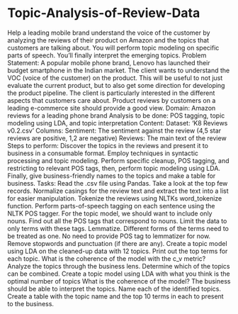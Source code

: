 # Topic-Analysis-of-Review-Data
Help a leading mobile brand understand the voice of the customer by analyzing the reviews of their product on Amazon and the topics that customers are talking about. You will perform topic modeling on specific parts of speech. You’ll finally interpret the emerging topics.  Problem Statement:   A popular mobile phone brand, Lenovo has launched their budget smartphone in the Indian market. The client wants to understand the VOC (voice of the customer) on the product. This will be useful to not just evaluate the current product, but to also get some direction for developing the product pipeline. The client is particularly interested in the different aspects that customers care about. Product reviews by customers on a leading e-commerce site should provide a good view.  Domain: Amazon reviews for a leading phone brand  Analysis to be done: POS tagging, topic modeling using LDA, and topic interpretation  Content:   Dataset: ‘K8 Reviews v0.2.csv’  Columns:  Sentiment: The sentiment against the review (4,5 star reviews are positive, 1,2 are negative)  Reviews: The main text of the review  Steps to perform:  Discover the topics in the reviews and present it to business in a consumable format. Employ techniques in syntactic processing and topic modeling.  Perform specific cleanup, POS tagging, and restricting to relevant POS tags, then, perform topic modeling using LDA. Finally, give business-friendly names to the topics and make a table for business.  Tasks:   Read the .csv file using Pandas. Take a look at the top few records.  Normalize casings for the review text and extract the text into a list for easier manipulation.  Tokenize the reviews using NLTKs word_tokenize function.  Perform parts-of-speech tagging on each sentence using the NLTK POS tagger.  For the topic model, we should  want to include only nouns.  Find out all the POS tags that correspond to nouns.  Limit the data to only terms with these tags.  Lemmatize.   Different forms of the terms need to be treated as one.  No need to provide POS tag to lemmatizer for now.  Remove stopwords and punctuation (if there are any).   Create a topic model using LDA on the cleaned-up data with 12 topics.  Print out the top terms for each topic.  What is the coherence of the model with the c_v metric?  Analyze the topics through the business lens.  Determine which of the topics can be combined.  Create a topic model using LDA with what you think is the optimal number of topics  What is the coherence of the model?  The business should be able to interpret the topics.  Name each of the identified topics.  Create a table with the topic name and the top 10 terms in each to present to the business.  
